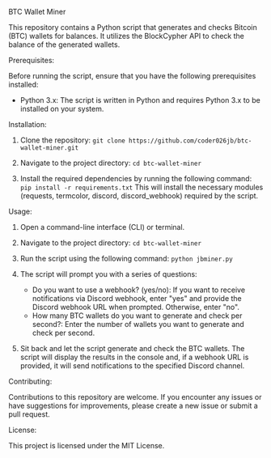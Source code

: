 BTC Wallet Miner

This repository contains a Python script that generates and checks Bitcoin (BTC) wallets for balances. It utilizes the BlockCypher API to check the balance of the generated wallets.

Prerequisites:

Before running the script, ensure that you have the following prerequisites installed:

- Python 3.x: The script is written in Python and requires Python 3.x to be installed on your system.

Installation:

1. Clone the repository:
   `git clone https://github.com/coder026jb/btc-wallet-miner.git`

2. Navigate to the project directory:
   `cd btc-wallet-miner`

3. Install the required dependencies by running the following command:
  `pip install -r requirements.txt`
   This will install the necessary modules (requests, termcolor, discord, discord_webhook) required by the script.

Usage:

1. Open a command-line interface (CLI) or terminal.

2. Navigate to the project directory:
   `cd btc-wallet-miner`

3. Run the script using the following command:
   `python jbminer.py`

4. The script will prompt you with a series of questions:
   - Do you want to use a webhook? (yes/no): If you want to receive notifications via Discord webhook, enter "yes" and provide the Discord webhook URL when prompted. Otherwise, enter "no".
   - How many BTC wallets do you want to generate and check per second?: Enter the number of wallets you want to generate and check per second.

5. Sit back and let the script generate and check the BTC wallets. The script will display the results in the console and, if a webhook URL is provided, it will send notifications to the specified Discord channel.

Contributing:

Contributions to this repository are welcome. If you encounter any issues or have suggestions for improvements, please create a new issue or submit a pull request.

License:

This project is licensed under the MIT License.


